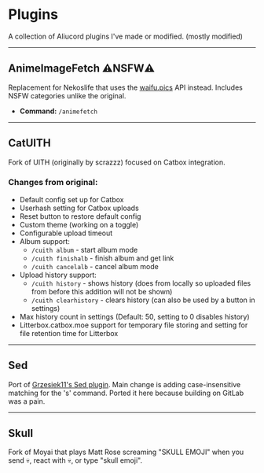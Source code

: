 # Plugins

A collection of Aliucord plugins I've made or modified. (mostly modified)

---

## AnimeImageFetch ⚠️NSFW⚠️

Replacement for Nekoslife that uses the [waifu.pics](https://waifu.pics) API instead. Includes NSFW categories unlike the original.

- **Command:** `/animefetch`

---

## CatUITH

Fork of UITH (originally by scrazzz) focused on Catbox integration.

### Changes from original:
- Default config set up for Catbox
- Userhash setting for Catbox uploads
- Reset button to restore default config
- Custom theme (working on a toggle)
- Configurable upload timeout
- Album support:
  - `/cuith album` - start album mode
  - `/cuith finishalb` - finish album and get link
  - `/cuith cancelalb` - cancel album mode
- Upload history support:
  - `/cuith history` - shows history (does from locally so uploaded files from before this addition will not be shown)
  - `/cuith clearhistory` - clears history (can also be used by a button in settings)
- Max history count in settings (Default: 50, setting to 0 disables history)
- Litterbox.catbox.moe support for temporary file storing and setting for file retention time for Litterbox
---

## Sed

Port of [Grzesiek11's Sed plugin](https://gitlab.com/Grzesiek11/sed-aliucord-plugin). Main change is adding case-insensitive matching for the 's' command. Ported it here because building on GitLab was a pain.

---

## Skull

Fork of Moyai that plays Matt Rose screaming "SKULL EMOJI" when you send 💀, react with 💀, or type "skull emoji".
